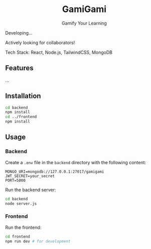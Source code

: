 <div align=center>

# GamiGami

Gamify Your Learning

</div>

Developing...

Actively looking for collaborators!

Tech Stack: React, Node.js, TailwindCSS, MongoDB

## Features

...

## Installation

```bash
cd backend
npm install
cd ../frontend
npm install
```

## Usage

### Backend

Create a `.env` file in the `backend` directory with the following content:

```env
MONGO_URI=mongodb://127.0.0.1:27017/gamigami
JWT_SECRET=your_secret
PORT=5000
```

Run the backend server:

```bash
cd backend
node server.js
```

### Frontend

Run the frontend:

```bash
cd frontend
npm run dev # for development
```